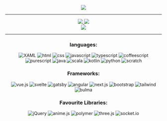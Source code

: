 <div align='center'>
    <p>
        <img src='https://github.com/iamstrawberry/website1/blob/65c44fb5c9e514b6d2a285c9d51e39ca5ae3d49e/assets/media/iamstrawberry.png'>
        <hr>
    </p>
    <div>
        <span><a href="#" target="blank">
            <img src='https://github-readme-stats-git-masterrstaa-rickstaa.vercel.app/api?username=iamstrawberry&show_icons=true&theme=dark&card_width=370&count_private=true&hide_border=true&title_color=fff&icon_color=79ff97&text_color=9f9f9f&ring_color=79ff97&custom_title=Stats&include_all_commits=true'>
        </a></span>
        <span><a href="#" target="blank">
            <img src="https://github-readme-streak-stats.herokuapp.com/?user=iamstrawberry&theme=dark&hide_border=true" />
        </a></span><br>
        <a href="#" target="blank">
            <img src="https://github-readme-stats-git-masterrstaa-rickstaa.vercel.app/api/top-langs/?username=iamstrawberry&theme=dark&hide_border=true&hide=html,css&card_width=1000&title_color=fff">
        </a>
        <hr>
    </div>
    <div>
        <h3>languages:</h3>
        <img src="https://img.shields.io/static/v1?label=&message=XAML&color=%23151515&style=for-the-badge&logo=XAML" alt="XAML">
        <img src="https://img.shields.io/static/v1?label=&message=html&color=%23151515&style=for-the-badge&logo=html5" alt="html">
        <img src="https://img.shields.io/static/v1?label=&message=css&color=%23151515&style=for-the-badge&logo=css3" alt="css">
        <img src="https://img.shields.io/static/v1?label=&message=javascript&color=%23151515&style=for-the-badge&logo=javascript" alt="javascript">
        <img src="https://img.shields.io/static/v1?label=&message=typescript&color=%23151515&style=for-the-badge&logo=typescript" alt="typescript">
        <img src="https://img.shields.io/static/v1?label=&message=coffeescript&color=%23151515&style=for-the-badge&logo=CoffeeScript" alt="coffeescript">
        <img src="https://img.shields.io/static/v1?label=&message=purescript&color=%23151515&style=for-the-badge&logo=PureScript" alt="purescript">
        <img src="https://img.shields.io/static/v1?label=&message=java&color=%23151515&style=for-the-badge&logo=oracle" alt="java">
        <img src="https://img.shields.io/static/v1?label=&message=Scala&color=%23151515&style=for-the-badge&logo=Scala" alt="scala">
        <img src="https://img.shields.io/static/v1?label=&message=Kotlin&color=%23151515&style=for-the-badge&logo=Kotlin" alt="kotlin">
        <img src="https://img.shields.io/static/v1?label=&message=python&color=%23151515&style=for-the-badge&logo=python" alt="python">
        <img src="https://img.shields.io/static/v1?label=&message=scratch&color=%23151515&style=for-the-badge&logo=Scratch&logoColor=%23FFAB1A" alt="scratch">
    </div>
    <div>
        <h3>Frameworks:</h3>
        <img src="https://img.shields.io/static/v1?label=&message=vue.js&color=%23151515&style=for-the-badge&logo=vue.js" alt="vue.js">
        <img src="https://img.shields.io/static/v1?label=&message=svelte&color=%23151515&style=for-the-badge&logo=svelte" alt="svelte">
        <img src="https://img.shields.io/static/v1?label=&message=gatsby&color=%23151515&style=for-the-badge&logo=gatsby" alt="gatsby">
        <img src="https://img.shields.io/static/v1?label=&message=angular&color=%23151515&style=for-the-badge&logo=Angular&logoColor=%23FF0000" alt="angular">
        <img src="https://img.shields.io/static/v1?label=&message=next.js&color=%23151515&style=for-the-badge&logo=next.js" alt="next.js">
        <img src="https://img.shields.io/static/v1?label=&message=bootstrap&color=%23151515&style=for-the-badge&logo=bootstrap" alt="bootstrap">
        <img src="https://img.shields.io/static/v1?label=&message=tailwind&color=%23151515&style=for-the-badge&logo=Tailwind+CSS" alt="tailwind">
        <img src="https://img.shields.io/static/v1?label=&message=bulma&color=%23151515&style=for-the-badge&logo=Bulma" alt="bulma">
    </div>
    <div>
        <h3>Favourite Libraries:</h3>
        <img src="https://img.shields.io/static/v1?label=&message=jQuery&color=%23151515&style=for-the-badge&logo=jQuery" alt="jQuery">
        <img src="https://img.shields.io/static/v1?label=&message=anime.js&color=%23151515&style=for-the-badge&logo=amp&logoColor=%23FFFF00" alt="anime.js">
        <img src="https://img.shields.io/static/v1?label=&message=polymer&color=%23151515&style=for-the-badge&logo=google" alt="polymer">
        <img src="https://img.shields.io/static/v1?label=&message=three.js&color=%23151515&style=for-the-badge&logo=Three.js" alt="three.js">
        <img src="https://img.shields.io/static/v1?label=&message=socket.io&color=%23151515&style=for-the-badge&logo=Socket.io" alt="socket.io">
    </div>
</div>
